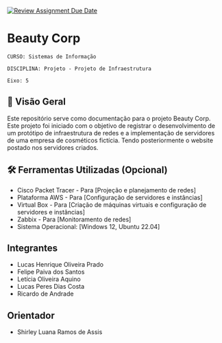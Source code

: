 [![Review Assignment Due Date](https://classroom.github.com/assets/deadline-readme-button-22041afd0340ce965d47ae6ef1cefeee28c7c493a6346c4f15d667ab976d596c.svg)](https://classroom.github.com/a/3UmC-h03)
# Beauty Corp

`CURSO: Sistemas de Informação`

`DISCIPLINA: Projeto - Projeto de Infraestrutura`

`Eixo: 5`

## 📄 Visão Geral

Este repositório serve como documentação para o projeto Beauty Corp. Este projeto foi iniciado com o objetivo de registrar o desenvolvimento de um protótipo de infraestrutura de redes e a implementação de servidores de uma empresa de cosméticos fictícia. Tendo posteriormente o website postado nos servidores criados.

## 🛠️ Ferramentas Utilizadas (Opcional)

* Cisco Packet Tracer - Para [Projeção e planejamento de redes]
* Plataforma AWS - Para [Configuração de servidores e instâncias]
* Virtual Box - Para [Criação de máquinas virtuais e configuração de servidores e instâncias]
* Zabbix - Para [Monitoramento de redes]
* Sistema Operacional: [Windows 12, Ubuntu 22.04]


## Integrantes

* Lucas Henrique Oliveira Prado
* Felipe Paiva dos Santos
* Letícia Oliveira Aquino
* Lucas Peres Dias Costa
* Ricardo de Andrade

## Orientador

* Shirley Luana Ramos de Assis


